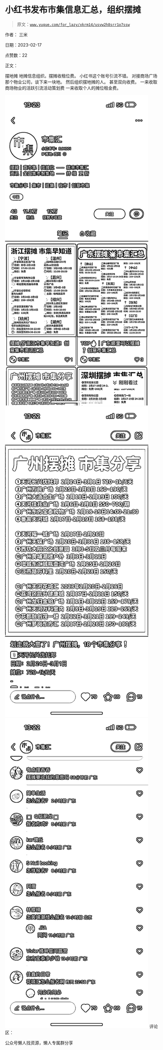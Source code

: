 # 小红书发布市集信息汇总，组织摆摊

> 原文：[`www.yuque.com/for_lazy/xkrm14/usvw2h8srr1o7ssw`](https://www.yuque.com/for_lazy/xkrm14/usvw2h8srr1o7ssw)



作者： 三米



日期：2023-02-17



点赞数：22



正文：



摆地摊 地摊信息组织。摆摊收租位费。 小红书这个账号引流不错。 对接商场广场那个物业公司，谈下来一块地。 然后组织摆地摊的人。 甚至双向收费。 一来收取商场物业的活跃引流活动策划费 一来收取个人的摊位租金费。



![](img/53f936074bf093003a39f97adc235574.png)  <ne-p id="u685f1113" data-lake-id="u685f1113">![](img/a0099d2e757fb7902223b636274254fe.png)  <ne-p id="u10935b9e" data-lake-id="u10935b9e">![](img/cabe53b0795134bf296e558f8832c2fb.png)  <ne-p id="u93283a5a" data-lake-id="u93283a5a">评论区：



公众号懒人找资源，懒人专属群分享

</ne-p></ne-p></ne-p>